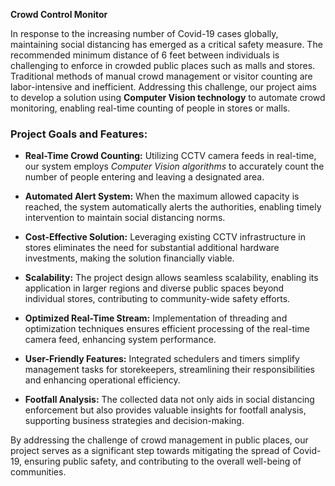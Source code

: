 **Crowd Control Monitor**

In response to the increasing number of Covid-19 cases globally, maintaining social distancing has emerged as a critical safety measure. The recommended minimum distance of 6 feet between individuals is challenging to enforce in crowded public places such as malls and stores. Traditional methods of manual crowd management or visitor counting are labor-intensive and inefficient. Addressing this challenge, our project aims to develop a solution using **Computer Vision technology** to automate crowd monitoring, enabling real-time counting of people in stores or malls.

### Project Goals and Features:

- **Real-Time Crowd Counting:** Utilizing CCTV camera feeds in real-time, our system employs *Computer Vision algorithms* to accurately count the number of people entering and leaving a designated area.

- **Automated Alert System:** When the maximum allowed capacity is reached, the system automatically alerts the authorities, enabling timely intervention to maintain social distancing norms.

- **Cost-Effective Solution:** Leveraging existing CCTV infrastructure in stores eliminates the need for substantial additional hardware investments, making the solution financially viable.

- **Scalability:** The project design allows seamless scalability, enabling its application in larger regions and diverse public spaces beyond individual stores, contributing to community-wide safety efforts.

- **Optimized Real-Time Stream:** Implementation of threading and optimization techniques ensures efficient processing of the real-time camera feed, enhancing system performance.

- **User-Friendly Features:** Integrated schedulers and timers simplify management tasks for storekeepers, streamlining their responsibilities and enhancing operational efficiency.

- **Footfall Analysis:** The collected data not only aids in social distancing enforcement but also provides valuable insights for footfall analysis, supporting business strategies and decision-making.

By addressing the challenge of crowd management in public places, our project serves as a significant step towards mitigating the spread of Covid-19, ensuring public safety, and contributing to the overall well-being of communities.
